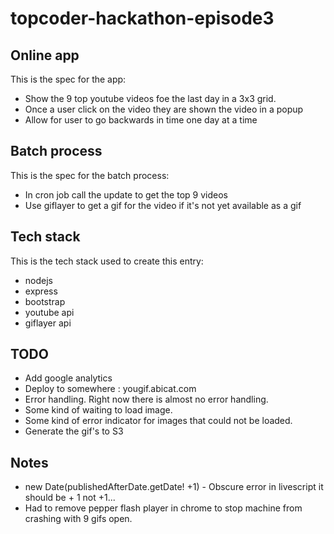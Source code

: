 # topcoder-hackathon-episode3

## Online app
This is the spec for the app:
* Show the 9 top youtube videos foe the last day in a 3x3 grid.
* Once a user click on the video they are shown the video in a popup
* Allow for user to go backwards in time one day at a time

## Batch process
This is the spec for the batch process:
* In cron job call the update to get the top 9 videos
* Use giflayer to get a gif for the video if it's not yet available as a gif

## Tech stack
This is the tech stack used to create this entry:

* nodejs
* express
* bootstrap
* youtube api
* giflayer api

## TODO
* Add google analytics
* Deploy to somewhere : yougif.abicat.com
* Error handling. Right now there is almost no error handling.
* Some kind of waiting to load image.
* Some kind of error indicator for images that could not be loaded.
* Generate the gif's to S3

## Notes
* new Date(publishedAfterDate.getDate! +1) - Obscure error in livescript it should be + 1 not +1...
* Had to remove pepper flash player in chrome to stop machine from crashing with 9 gifs open.
